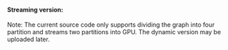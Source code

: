#### Streaming version:


Note:
The current source code only supports dividing the graph into four partition and streams two partitions into GPU. The dynamic version may be uploaded later. 
